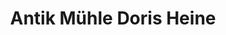 ---
title: "Antik Mühle Doris Heine"
url: /euskirchen/antik-muehle-doris-heine/
shop: Antiquitäten
---
